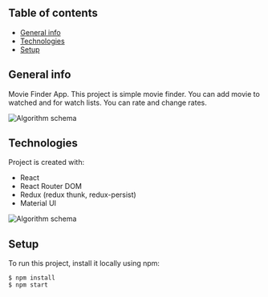 ## Table of contents

- [General info](#general-info)
- [Technologies](#technologies)
- [Setup](#setup)

## General info

Movie Finder App. This project is simple movie finder. You can add movie to watched and for watch lists. You can rate and change rates.

![Algorithm schema](./images/1.jpg)

## Technologies

Project is created with:

- React
- React Router DOM
- Redux (redux thunk, redux-persist)
- Material UI

![Algorithm schema](./images/2.jpg)

## Setup

To run this project, install it locally using npm:

```
$ npm install
$ npm start
```
